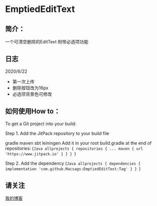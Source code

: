 EmptiedEditText
====

简介：
-------
一个可清空删除的EditText
附带必选项功能

日志
-------
2020/6/22
* 第一次上传
* 删除按钮改为16px
* 必选项背景色可修改

如何使用How to：
-------
To get a Git project into your build:

Step 1. Add the JitPack repository to your build file

gradle
maven
sbt
leiningen
Add it in your root build.gradle at the end of repositories:
(```Java
allprojects {
		repositories {
			...
			maven { url 'https://www.jitpack.io' }
		}
	}
    ```)
	
Step 2. Add the dependency
(```Java
allprojects {
	dependencies {
	        implementation 'com.github.Macsags:EmptiedEditText:Tag'
	      }
	}
    ```)
	
   
  请关注
  -------
  [我的博客](https://blog.csdn.net/qq_32368129)
  
